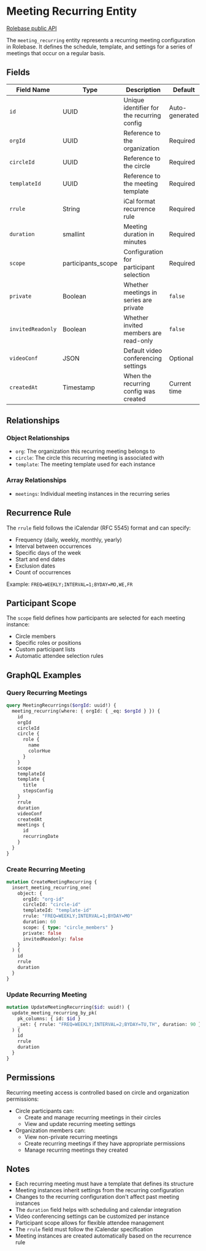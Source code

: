 # Meeting Recurring Entity

[Rolebase public API](../public-api.md)

The `meeting_recurring` entity represents a recurring meeting configuration in Rolebase. It defines the schedule, template, and settings for a series of meetings that occur on a regular basis.

## Fields

| Field Name        | Type               | Description                                | Default        |
| ----------------- | ------------------ | ------------------------------------------ | -------------- |
| `id`              | UUID               | Unique identifier for the recurring config | Auto-generated |
| `orgId`           | UUID               | Reference to the organization              | Required       |
| `circleId`        | UUID               | Reference to the circle                    | Required       |
| `templateId`      | UUID               | Reference to the meeting template          | Required       |
| `rrule`           | String             | iCal format recurrence rule                | Required       |
| `duration`        | smallint           | Meeting duration in minutes                | Required       |
| `scope`           | participants_scope | Configuration for participant selection    | Required       |
| `private`         | Boolean            | Whether meetings in series are private     | `false`        |
| `invitedReadonly` | Boolean            | Whether invited members are read-only      | `false`        |
| `videoConf`       | JSON               | Default video conferencing settings        | Optional       |
| `createdAt`       | Timestamp          | When the recurring config was created      | Current time   |

## Relationships

### Object Relationships

- `org`: The organization this recurring meeting belongs to
- `circle`: The circle this recurring meeting is associated with
- `template`: The meeting template used for each instance

### Array Relationships

- `meetings`: Individual meeting instances in the recurring series

## Recurrence Rule

The `rrule` field follows the iCalendar (RFC 5545) format and can specify:

- Frequency (daily, weekly, monthly, yearly)
- Interval between occurrences
- Specific days of the week
- Start and end dates
- Exclusion dates
- Count of occurrences

Example: `FREQ=WEEKLY;INTERVAL=1;BYDAY=MO,WE,FR`

## Participant Scope

The `scope` field defines how participants are selected for each meeting instance:

- Circle members
- Specific roles or positions
- Custom participant lists
- Automatic attendee selection rules

## GraphQL Examples

### Query Recurring Meetings

```graphql
query MeetingRecurrings($orgId: uuid!) {
  meeting_recurring(where: { orgId: { _eq: $orgId } }) {
    id
    orgId
    circleId
    circle {
      role {
        name
        colorHue
      }
    }
    scope
    templateId
    template {
      title
      stepsConfig
    }
    rrule
    duration
    videoConf
    createdAt
    meetings {
      id
      recurringDate
    }
  }
}
```

### Create Recurring Meeting

```graphql
mutation CreateMeetingRecurring {
  insert_meeting_recurring_one(
    object: {
      orgId: "org-id"
      circleId: "circle-id"
      templateId: "template-id"
      rrule: "FREQ=WEEKLY;INTERVAL=1;BYDAY=MO"
      duration: 60
      scope: { type: "circle_members" }
      private: false
      invitedReadonly: false
    }
  ) {
    id
    rrule
    duration
  }
}
```

### Update Recurring Meeting

```graphql
mutation UpdateMeetingRecurring($id: uuid!) {
  update_meeting_recurring_by_pk(
    pk_columns: { id: $id }
    _set: { rrule: "FREQ=WEEKLY;INTERVAL=2;BYDAY=TU,TH", duration: 90 }
  ) {
    id
    rrule
    duration
  }
}
```

## Permissions

Recurring meeting access is controlled based on circle and organization permissions:

- Circle participants can:
  - Create and manage recurring meetings in their circles
  - View and update recurring meeting settings
- Organization members can:
  - View non-private recurring meetings
  - Create recurring meetings if they have appropriate permissions
  - Manage recurring meetings they created

## Notes

- Each recurring meeting must have a template that defines its structure
- Meeting instances inherit settings from the recurring configuration
- Changes to the recurring configuration don't affect past meeting instances
- The `duration` field helps with scheduling and calendar integration
- Video conferencing settings can be customized per instance
- Participant scope allows for flexible attendee management
- The `rrule` field must follow the iCalendar specification
- Meeting instances are created automatically based on the recurrence rule
